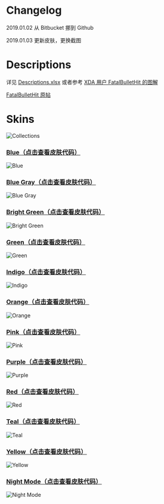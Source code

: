 # Changelog
2019.01.02
从 Bitbucket 挪到 Github

2019.01.03
更新皮肤，更换截图


# Descriptions
详见 [Descriptions.xlsx](https://raw.githubusercontent.com/YandLiu/MiXPlorerSkins/master/Descriptions.xlsx) 或者参考 [XDA 用户 FatalBulletHit 的图解](https://i.imgur.com/Wmhsm12.jpg)


[FatalBulletHit 原帖](https://forum.xda-developers.com/showpost.php?p=78541319&postcount=733)


# Skins
![Collections](https://raw.githubusercontent.com/YandLiu/MiXPlorerSkins/master/Screenshots/Collections.png)


### [Blue（点击查看皮肤代码）](https://raw.githubusercontent.com/YandLiu/MiXPlorerSkins/master/txt/Blue.txt)
![Blue](https://raw.githubusercontent.com/YandLiu/MiXPlorerSkins/master/Screenshots/Blue.png)


### [Blue Gray（点击查看皮肤代码）](https://raw.githubusercontent.com/YandLiu/MiXPlorerSkins/master/txt/Blue%20Gray.txt)
![Blue Gray](https://raw.githubusercontent.com/YandLiu/MiXPlorerSkins/master/Screenshots/Blue%20Gray.png)


### [Bright Green（点击查看皮肤代码）](https://raw.githubusercontent.com/YandLiu/MiXPlorerSkins/master/txt/Bright%20Green.txt)
![Bright Green](https://raw.githubusercontent.com/YandLiu/MiXPlorerSkins/master/Screenshots/Bright%20Green.png)


### [Green（点击查看皮肤代码）](https://raw.githubusercontent.com/YandLiu/MiXPlorerSkins/master/txt/Green.txt)
![Green](https://raw.githubusercontent.com/YandLiu/MiXPlorerSkins/master/Screenshots/Green.png)


### [Indigo（点击查看皮肤代码）](https://raw.githubusercontent.com/YandLiu/MiXPlorerSkins/master/txt/Indigo.txt)
![Indigo](https://raw.githubusercontent.com/YandLiu/MiXPlorerSkins/master/Screenshots/Indigo.png)


### [Orange（点击查看皮肤代码）](https://raw.githubusercontent.com/YandLiu/MiXPlorerSkins/master/txt/Orange.txt)
![Orange](https://raw.githubusercontent.com/YandLiu/MiXPlorerSkins/master/Screenshots/Orange.png)


### [Pink（点击查看皮肤代码）](https://raw.githubusercontent.com/YandLiu/MiXPlorerSkins/master/txt/Pink.txt)
![Pink](https://raw.githubusercontent.com/YandLiu/MiXPlorerSkins/master/Screenshots/Pink.png)


### [Purple（点击查看皮肤代码）](https://raw.githubusercontent.com/YandLiu/MiXPlorerSkins/master/txt/Purple.txt)
![Purple](https://raw.githubusercontent.com/YandLiu/MiXPlorerSkins/master/Screenshots/Purple.png)


### [Red（点击查看皮肤代码）](https://raw.githubusercontent.com/YandLiu/MiXPlorerSkins/master/txt/Red.txt)
![Red](https://raw.githubusercontent.com/YandLiu/MiXPlorerSkins/master/Screenshots/Red.png)


### [Teal（点击查看皮肤代码）](https://raw.githubusercontent.com/YandLiu/MiXPlorerSkins/master/txt/Teal.txt)
![Teal](https://raw.githubusercontent.com/YandLiu/MiXPlorerSkins/master/Screenshots/Teal.png)


### [Yellow（点击查看皮肤代码）](https://raw.githubusercontent.com/YandLiu/MiXPlorerSkins/master/txt/Yellow.txt)
![Yellow](https://raw.githubusercontent.com/YandLiu/MiXPlorerSkins/master/Screenshots/Yellow.png)


### [Night Mode（点击查看皮肤代码）](https://raw.githubusercontent.com/YandLiu/MiXPlorerSkins/master/txt/Night%20Mode.txt)
![Night Mode](https://raw.githubusercontent.com/YandLiu/MiXPlorerSkins/master/Screenshots/Night%20Mode.png)
